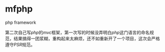 # mfphp
php framework

第二次自己写*php*的*mvc*框架，第一次写的时候没弄明白*php*这门语言的命名规范，结果搞得一团浆糊，重构起来太麻烦，还不如重新开了一个项目，这次会严格遵守*PSR*规范。
